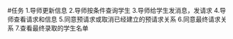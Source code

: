 ﻿#任务
    1.导师更新信息
    2.导师按条件查询学生
    3.导师给学生发消息，发请求
    4.导师查看请求和信息
    5.同意预请求或取消已经建立的预请求关系
    6.同意最终请求关系
    7.查看最终录取的学生名单
